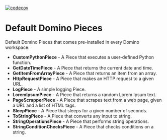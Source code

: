 [![codecov](https://codecov.io/gh/Tauffer-Consulting/default_domino_pieces/graph/badge.svg?token=DLCDR2S3B6)](https://codecov.io/gh/Tauffer-Consulting/default_domino_pieces)

# Default Domino Pieces
Default Domino Pieces that comes pre-installed in every Domino workspace:

- **CustomPythonPiece** - A Piece that executes a user-defined Python function.
- **GetDateTimePiece** - A Piece that returns the current date and time.
- **GetItemFromArrayPiece** - A Piece that returns an item from an array.
- **HttpRequestPiece** - A Piece that makes an HTTP request to a given URL.
- **LogPiece** - A simple logging Piece.
- **LoremIpsumPiece** - A Piece that returns a random Lorem Ipsum text.
- **PageScrapperPiece** - A Piece that scrapes text from a web page, given a URL and a list of HTML tags.
- **SleepPiece** - A Piece that sleeps for a given number of seconds.
- **ToStringPiece** - A Piece that converts any input to string.
- **StringOperationsPiece** - A Piece that performs string operations.
- **StringConditionChecksPiece** - A Piece that checks conditions on a string.
